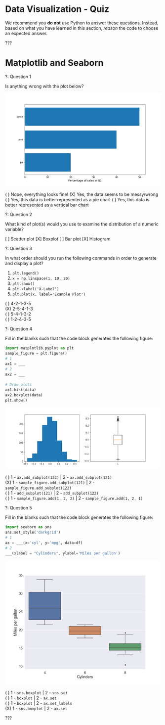 # Data Visualization - Quiz

We recommend you **do not** use Python to answer these questions. Instead, based on what you have learned in this section, _reason_ the code to choose an expected answer. 


???

# Matplotlib and Seaborn



?: Question 1   


Is anything wrong with the plot below? 

![whats_wrong](https://raw.githubusercontent.com/learn-co-curriculum/dsc-quiz-data-viz/master/images/whats_wrong.png) 


( ) Nope, everything looks fine! 
(X) Yes, the data seems to be messy/wrong 
( ) Yes, this data is better represented as a pie chart 
( ) Yes, this data is better represented as a vertical bar chart 



?: Question 2   


What kind of plot(s) would you use to examine the distribution of a numeric variable? 

[ ] Scatter plot 
[X] Boxplot 
[ ] Bar plot 
[X] Histogram   




?: Question 3    


In what order should you run the following commands in order to generate and display a plot?   

1. `plt.legend()`  
2. `x = np.linspace(1, 10, 20)`   
3. `plt.show()`   
4. `plt.xlabel('X-Label')`  
5. `plt.plot(x, label='Example Plot')`  

 
( ) 4-2-1-3-5  
(X) 2-5-4-1-3  
( ) 5-4-1-3-2  
( ) 1-2-4-3-5 



?: Question 4     


Fill in the blanks such that the code block generates the following figure: 

```python
import matplotlib.pyplot as plt
sample_figure = plt.figure()
# 1
ax1 = ___
# 2
ax2 = ___

# Draw plots
ax1.hist(data)
ax2.boxplot(data)
plt.show()
```

![sub_plots](https://raw.githubusercontent.com/learn-co-curriculum/dsc-quiz-data-viz/master/images/sub_plots.png) 


( ) 1 - `ax.add_subplot(122)` | 2 - `ax.add_subplot(121)`  
(X) 1 - `sample_figure.add_subplot(121)` | 2 - `sample_figure.add_subplot(122)`    
( ) 1 - `add_subplot(121)` | 2 - `add_subplot(122)`  
( ) 1 - `sample_figure.add(1, 2, 2)` | 2 - `sample_figure.add(1, 2, 1)`  



?: Question 5    


Fill in the blanks such that the code block generates the following figure: 


```python
import seaborn as sns
sns.set_style('darkgrid')
# 1
ax = ___(x='cyl', y='mpg', data=df)
# 2
___(xlabel = "Cylinders", ylabel='Miles per gallon')
```

![seaborn_boxplot](https://raw.githubusercontent.com/learn-co-curriculum/dsc-quiz-data-viz/master/images/seaborn_boxplot.png) 


( ) 1 - `sns.boxplot` | 2 - `sns.set`    
( ) 1 - `boxplot` | 2 - `ax.set`    
( ) 1 - `boxplot` | 2 - `ax.set_labels`    
(X) 1 - `sns.boxplot` | 2 - `ax.set`




???
